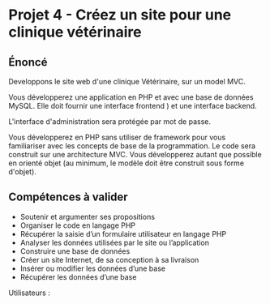 # Projet 4 - Créez un site pour une clinique vétérinaire

Énoncé
--

Developpons le site web d'une clinique Vétérinaire, sur un model MVC. 



Vous développerez une application en PHP et avec une base de données MySQL. Elle doit fournir une interface frontend ) et une interface backend. 


L'interface d'administration sera protégée par mot de passe. 

Vous développerez en PHP sans utiliser de framework pour vous familiariser avec les concepts de base de la programmation. Le code sera construit sur une architecture MVC. Vous développerez autant que possible en orienté objet (au minimum, le modèle doit être construit sous forme d'objet).


Compétences à valider
--

+ Soutenir et argumenter ses propositions
+ Organiser le code en langage PHP
+ Récupérer la saisie d’un formulaire utilisateur en langage PHP
+ Analyser les données utilisées par le site ou l’application
+ Construire une base de données
+ Créer un site Internet, de sa conception à sa livraison
+ Insérer ou modifier les données d’une base
+ Récupérer les données d’une base

Utilisateurs :

